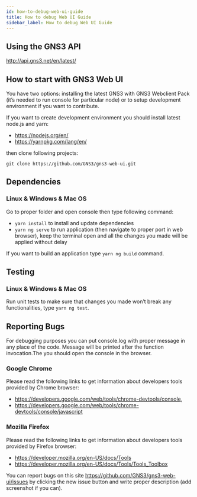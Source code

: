 ```yaml
---
id: how-to-debug-web-ui-guide
title: How to debug Web UI Guide
sidebar_label: How to debug Web UI Guide
---
```


## Using the GNS3 API

http://api.gns3.net/en/latest/

## How to start with GNS3 Web UI
You have two options: installing the latest GNS3 with GNS3 Webclient Pack (it’s needed to run console for particular node) or to setup development environment if you want to contribute.

If you want to create development environment you should install latest node.js and yarn:

- https://nodejs.org/en/
- https://yarnpkg.com/lang/en/

then clone following projects:
```
git clone https://github.com/GNS3/gns3-web-ui.git
```

## Dependencies
### Linux & Windows & Mac OS

Go to proper folder and open console then type following command:

- ```yarn install``` to install and update dependencies
- ```yarn ng serve``` to run application (then navigate to proper port in web browser), keep the terminal open and all the changes you made will be applied without delay

If you want to build an application type ```yarn ng build``` command.

## Testing
### Linux & Windows & Mac OS
Run unit tests to make sure that changes you made won’t break any functionalities, type ```yarn ng test```.

## Reporting Bugs
For debugging purposes you can put console.log with proper message in any place of the code. Message will be printed after the function invocation.The you should open the console in the browser.

### Google Chrome
Please read the following links to get information about developers tools provided by Chrome browser:

- https://developers.google.com/web/tools/chrome-devtools/console,
- https://developers.google.com/web/tools/chrome-devtools/console/javascript

### Mozilla Firefox
Please read the following links to get information about developers tools provided by Firefox browser:

- https://developer.mozilla.org/en-US/docs/Tools
- https://developer.mozilla.org/en-US/docs/Tools/Tools_Toolbox

You can report bugs on this site https://github.com/GNS3/gns3-web-ui/issues by clicking the new issue button and write proper description (add screenshot if you can).
